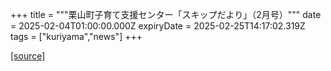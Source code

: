 +++
title = """栗山町子育て支援センター「スキップだより」（2月号）"""
date = 2025-02-04T01:00:00.000Z
expiryDate = 2025-02-25T14:17:02.319Z
tags = ["kuriyama","news"]
+++


[[source]](https://www.town.kuriyama.hokkaido.jp/soshiki/39/27865.html)
